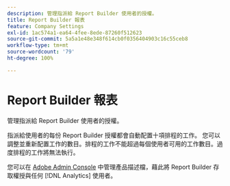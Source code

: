 ```yaml
---
description: 管理指派給 Report Builder 使用者的授權。
title: Report Builder 報表
feature: Company Settings
exl-id: 1ac574a1-ea64-4fee-8ede-87260f512623
source-git-commit: 5a5a1e48e348f614cb0f0356404903c16c55ceb8
workflow-type: tm+mt
source-wordcount: '79'
ht-degree: 100%

---
```


# Report Builder 報表

管理指派給 Report Builder 使用者的授權。

指派給使用者的每份 Report Builder 授權都會自動配置十項排程的工作。 您可以調整並重新配置工作的數目。排程的工作不能超過每個使用者可用的工作數目。過度排程的工作將無法執行。

您可以在 [Adobe Admin Console](/help/admin/admin-console/home.md) 中管理產品描述檔，藉此將 Report Builder 存取權授與任何 [!DNL Analytics] 使用者。
